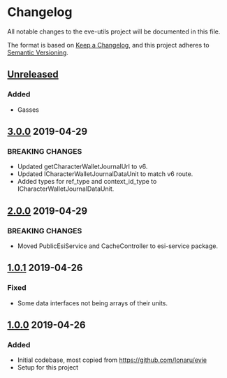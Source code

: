# Changelog
All notable changes to the eve-utils project will be documented in this file.

The format is based on [Keep a Changelog](https://keepachangelog.com/en/1.0.0/),
and this project adheres to [Semantic Versioning](https://semver.org/spec/v2.0.0.html).

## [Unreleased]
### Added
- Gasses

## [3.0.0] 2019-04-29
### BREAKING CHANGES
- Updated getCharacterWalletJournalUrl to v6.
- Updated ICharacterWalletJournalDataUnit to match v6 route.
- Added types for ref_type and context_id_type to ICharacterWalletJournalDataUnit.

## [2.0.0] 2019-04-29
### BREAKING CHANGES
- Moved PublicEsiService and CacheController to esi-service package.

## [1.0.1] 2019-04-26
### Fixed
- Some data interfaces not being arrays of their units.

## [1.0.0] 2019-04-26
### Added
- Initial codebase, most copied from <https://github.com/Ionaru/evie>
- Setup for this project

[Unreleased]: https://github.com/Ionaru/eve-utils/compare/3.0.0...HEAD
[3.0.0]: https://github.com/Ionaru/eve-utils/compare/2.0.0...3.0.0
[2.0.0]: https://github.com/Ionaru/eve-utils/compare/1.0.1...2.0.0
[1.0.1]: https://github.com/Ionaru/eve-utils/compare/1.0.0...1.0.1
[1.0.0]: https://github.com/Ionaru/eve-utils/compare/6afcfb8...1.0.0
